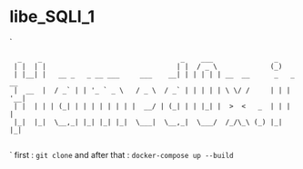 # libe_SQLI_1

`
````
  _    _                                  _    ___               _        
 | |  | |                                | |  / _ \             (_)       
 | |__| |   __ _   _ __ ___     ___    __| | | | | | __  __      _   _ __ 
 |  __  |  / _` | | '_ ` _ \   / _ \  / _` | | | | | \ \/ /     | | | '__|
 | |  | | | (_| | | | | | | | |  __/ | (_| | | |_| |  >  <   _  | | | |   
 |_|  |_|  \__,_| |_| |_| |_|  \___|  \__,_|  \___/  /_/\_\ (_) |_| |_|   
                                                                          
````                                                                          
`
first : 
```git clone```
and after that :
 ```docker-compose up --build```